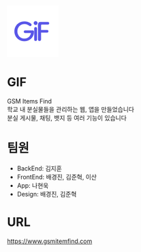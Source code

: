 ![gif](image.png)

# GIF
GSM Items Find <br>
학교 내 분실물들을 관리하는 웹, 앱을 만들었습니다 <br>
분실 게시물, 채팅, 뱃지 등 여러 기능이 있습니다

# 팀원
- BackEnd: 김지훈
- FrontEnd: 배경진, 김준혁, 이산
- App: 나현욱
- Design: 배경진, 김준혁

# URL
https://www.gsmitemfind.com
